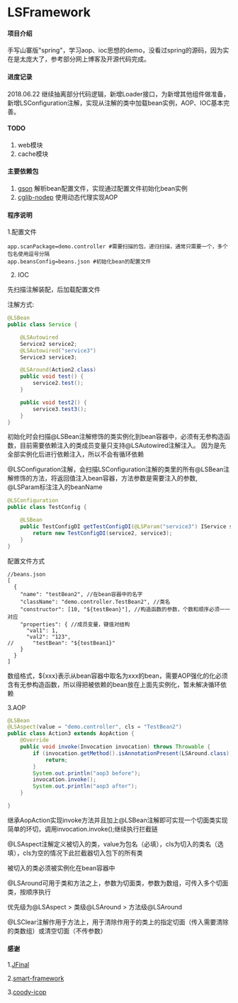# LSFramework

#### 项目介绍
手写山寨版"spring"，学习aop、ioc思想的demo，没看过spring的源码，因为实在是太庞大了，参考部分网上博客及开源代码完成。


#### 进度记录

2018.06.22  继续抽离部分代码逻辑，新增Loader接口，为新增其他组件做准备，新增LSConfiguration注解，实现从注解的类中加载bean实例，AOP、IOC基本完善。


#### TODO

1. web模块
2. cache模块

#### 主要依赖包

1. [gson](http://mvnrepository.com/artifact/com.google.code.gson/gson) 解析bean配置文件，实现通过配置文件初始化bean实例
2. [cglib-nodep](http://mvnrepository.com/artifact/cglib/cglib-nodep) 使用动态代理实现AOP


#### 程序说明

1.配置文件
```
app.scanPackage=demo.controller #需要扫描的包，递归扫描，通常只需要一个，多个包名使用逗号分隔
app.beansConfig=beans.json #初始化bean的配置文件
```

2. IOC

先扫描注解装配，后加载配置文件

注解方式:
```java
@LSBean
public class Service {

    @LSAutowired
    Service2 service2;
    @LSAutowired("service3")
    Service3 service3;

    @LSAround(Action2.class)
    public void test() {
        service2.test();
    }

    public void test2() {
        service3.test3();
    }
}
```
初始化时会扫描@LSBean注解修饰的类实例化到bean容器中，必须有无参构造函数，目前需要依赖注入的类成员变量只支持@LSAutowired注解注入。
因为是先全部实例化后进行依赖注入，所以不会有循环依赖

@LSConfiguration注解，会扫描LSConfiguration注解的类里的所有@LSBean注解修饰的方法，将返回值注入bean容器，方法参数是需要注入的参数, @LSParam标注注入的beanName

```java
@LSConfiguration
public class TestConfig {

    @LSBean
    public TestConfigDI getTestConfigDI(@LSParam("service3") IService service2, Service3 service3) {
        return new TestConfigDI(service2, service3); 
    }
}
```

配置文件方式
```
//beans.json
[
  {
    "name": "testBean2", //在bean容器中的名字
    "className": "demo.controller.TestBean2", //类名
    "constructor": [10, "${testBean}"], //构造函数的参数，个数和顺序必须一一对应
    "properties": { //成员变量，键值对结构
      "val1": 1,
      "val2": "123",
//      "testBean": "${testBean1}"
    }
  }
]

```
数组格式，${xxx}表示从bean容器中取名为xxx的bean，需要AOP强化的化必须含有无参构造函数，所以得把被依赖的bean放在上面先实例化，暂未解决循环依赖

3.AOP

```java
@LSBean
@LSAspect(value = "demo.controller", cls = "TestBean2")
public class Action3 extends AopAction {
    @Override
    public void invoke(Invocation invocation) throws Throwable {
        if (invocation.getMethod().isAnnotationPresent(LSAround.class)){
            return;
        }
        System.out.println("aop3 before");
        invocation.invoke();
        System.out.println("aop3 after");
    }

}
```
继承AopAction实现invoke方法并且加上@LSBean注解即可实现一个切面类实现简单的环切，调用invocation.invoke();继续执行拦截链

@LSAspect注解定义被切入的类，value为包名（必填），cls为切入的类名（选填），cls为空的情况下此拦截器切入包下的所有类

被切入的类必须被实例化在bean容器中

@LSAround可用于类和方法之上，参数为切面类，参数为数组，可传入多个切面类，按顺序执行

优先级为@LSAspect > 类级@LSAround > 方法级@LSAround

@LSClear注解作用于方法上，用于清除作用于的类上的指定切面（传入需要清除的类数组）或清空切面（不传参数）

#### 感谢

1.[JFinal](https://gitee.com/jfinal/jfinal)

2.[smart-framework](https://gitee.com/huangyong/smart-framework)

3.[coody-icop](https://gitee.com/coodyer/coody-icop)